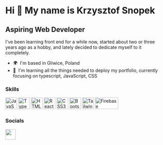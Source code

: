 Hi 👋 My name is Krzysztof Snopek
=================================

Aspiring Web Developer
----------------------

I've been learning front end for a while now, started about two or three years ago as a hobby, and lately decided to dedicate myself to it completely.

* 🌍  I'm based in Gliwice, Poland
* 🧠  I'm learning all the things needed to deploy my portfolio, currently focusing on typescript, JavaScript, CSS

### Skills


<p align="left">
<a href="https://developer.mozilla.org/en-US/docs/Web/JavaScript" target="_blank" rel="noreferrer"><img src="https://raw.githubusercontent.com/danielcranney/readme-generator/main/public/icons/skills/javascript-colored.svg" width="36" height="36" alt="JavaScript" /></a>
<a href="https://www.typescriptlang.org/" target="_blank" rel="noreferrer"><img src="https://raw.githubusercontent.com/danielcranney/readme-generator/main/public/icons/skills/typescript-colored.svg" width="36" height="36" alt="TypeScript" /></a>
<a href="https://developer.mozilla.org/en-US/docs/Glossary/HTML5" target="_blank" rel="noreferrer"><img src="https://raw.githubusercontent.com/danielcranney/readme-generator/main/public/icons/skills/html5-colored.svg" width="36" height="36" alt="HTML5" /></a>
<a href="https://reactjs.org/" target="_blank" rel="noreferrer"><img src="https://raw.githubusercontent.com/danielcranney/readme-generator/main/public/icons/skills/react-colored.svg" width="36" height="36" alt="React" /></a>
<a href="https://www.w3.org/TR/CSS/#css" target="_blank" rel="noreferrer"><img src="https://raw.githubusercontent.com/danielcranney/readme-generator/main/public/icons/skills/css3-colored.svg" width="36" height="36" alt="CSS3" /></a>
<a href="https://getbootstrap.com/" target="_blank" rel="noreferrer"><img src="https://raw.githubusercontent.com/danielcranney/readme-generator/main/public/icons/skills/bootstrap-colored.svg" width="36" height="36" alt="Bootstrap" /></a>
<a href="https://tailwindcss.com/" target="_blank" rel="noreferrer"><img src="https://images.prismic.io/boringowl/2d6cd279-0e2d-40f0-8d93-d4a63fcf75c8_Tailwind_CSS_Logo.svg.png?auto=compress,format" width="36" height="36" alt="Tailwind" /></a>
<a href="https://firebase.google.com/" target="_blank" rel="noreferrer"><img src="https://www.gstatic.com/devrel-devsite/prod/v1ba1082cb0bd9b151fb2d708d31f382e850c5d60b82de6be21570706ce15859e/firebase/images/lockup.svg" width="72" height="36" alt="Firebase" /></a>
</p>


### Socials

<p align="left"> <a href="https://discord.com/users/dracola#0895" target="_blank" rel="noreferrer"><img src="https://raw.githubusercontent.com/danielcranney/readme-generator/main/public/icons/socials/discord.svg" width="32" height="32" /></a></p>
